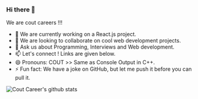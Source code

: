 ### Hi there 👋

We are cout careers !!!

- 🔭 We are currently working on a React.js project.
- 👯 We are looking to collaborate on cool web development projects.
- 💬 Ask us about Programming, Interviews and Web development.
- 📫 Let's connect ! Links are given below.
- 😄 Pronouns: COUT >> Same as Console Output in C++.
- ⚡ Fun fact: We have a joke on GitHub, but let me push it before you can pull it.


![Cout Career's github stats](https://github-readme-stats.vercel.app/api?username=coutcareers&count_private=true)

